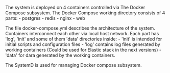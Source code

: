 The system is deployed on 4 containers controlled via The Docker Compose subsystem.
The Docker Compose working directory consists of 4 parts: 
    - postgres
    - redis 
    - nginx
    - web

The file docker-compose.yml describes the architecture of the system.
Containers interconnect each other via local host network.
Each part has 'log', 'init' and some of them 'data' directories inside: 
    - 'init'  is intended for initial scripts and configuration files
    - 'log' contains log files generated by working containers (Could be used for Elastic stack in the next versions) 
    - 'data' for dara generated by the working containers.

The SystemD is used for managing Docker compose subsystem.